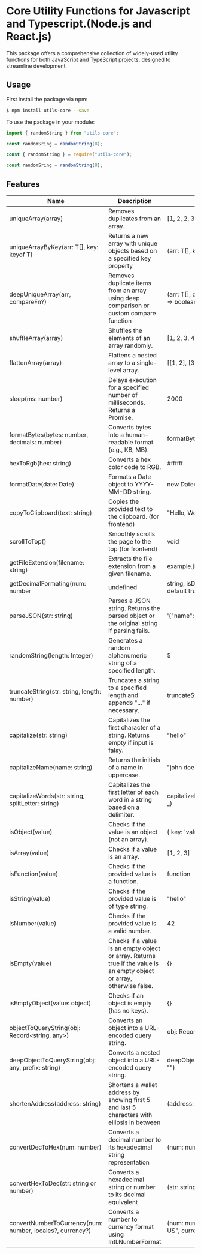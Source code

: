 # Core Utility Functions for Javascript and Typescript.(Node.js and React.js)
This package offers a comprehensive collection of widely-used utility functions for both JavaScript and TypeScript projects, designed to streamline development
  
## Usage
First install the package via npm:

```sh
$ npm install utils-core --save
```

To use the package in your module:

```js
import { randomString } from "utils-core";

const randomSring = randomString(8);
```

```js
const { randomString } = require("utils-core");

const randomSring = randomString(8);
```
  
## Features
| Name  | Description  | Ex.Input  | Ex.Output  |
| ------------- | ------------- | ------------- | ------------- |
| uniqueArray(array)  | Removes duplicates from an array.  | [1, 2, 2, 3, 4, 4, 5]  | [1, 2, 3, 4, 5]  |
| uniqueArrayByKey<T>(arr: T[], key: keyof T) | Returns a new array with unique objects based on a specified key property | <T>(arr: T[], key: keyof T) => T[] | uniqueArrayByKey([{id:1},{id:1},{id:2}], 'id') → [{id:1},{id:2}] |
| deepUniqueArray(arr, compareFn?) | Removes duplicate items from an array using deep comparison or custom compare function | <T>(arr: T[], compareFn?: (a: T, b: T) => boolean) => T[] | deepUniqueArray([{a:1}, {a:1}, {a:2}]) → [{a:1}, {a:2}] |
| shuffleArray(array)  | Shuffles the elements of an array randomly.  | [1, 2, 3, 4, 5]  | [3, 1, 5, 2, 4] |
| flattenArray(array)  | Flattens a nested array to a single-level array. | [[1, 2], [3, [4, 5]], 6]  | [1, 2, 3, 4, 5, 6]  |
| sleep(ms: number)  | Delays execution for a specified number of milliseconds. Returns a Promise.  | 2000  | Resolves after 2 seconds.  |
| formatBytes(bytes: number, decimals: number)  | Converts bytes into a human-readable format (e.g., KB, MB).  | formatBytes(5000, 2)  | "4.88 KB"  |
| hexToRgb(hex: string)  | Converts a hex color code to RGB.  | #ffffff  | { r: 255, g: 255, b: 255 }  |
| formatDate(date: Date)  | Formats a Date object to YYYY-MM-DD string.  | new Date('2023-10-05')  | '2023-10-05'  |
| copyToClipboard(text: string)  | Copies the provided text to the clipboard. (for frontend)  | "Hello, World!"  | Copied  |
| scrollToTop()  | Smoothly scrolls the page to the top (for frontend)  | void  | Scrolls to the top of the page  |
| getFileExtension(filename: string)  | Extracts the file extension from a given filename.  | example.js  | "js"  |
| getDecimalFormating(num: number | undefined | string, isDecimal: boolean - default true)  | Formats a number into a decimal string with optional decimal places.  | getDecimalFormating(1234.567, true)  | "1,234.57"  |
| parseJSON(str: string)  | Parses a JSON string. Returns the parsed object or the original string if parsing fails.  | '{"name": "John", "age": 30}'  | { name: 'John', age: 30 }  |
| randomString(length: Integer)  | Generates a random alphanumeric string of a specified length.  | 5  | "a1b2c"  |
| truncateString(str: string, length: number)  | Truncates a string to a specified length and appends "..." if necessary.  | truncateString("Hello, world!", 5)  | "Hello..."  |
| capitalize(str: string)  | Capitalizes the first character of a string. Returns empty if input is falsy.  | "hello"  | "Hello"  |
| capitalizeName(name: string)  | Returns the initials of a name in uppercase.  | "john doe"  | "JD"  |
| capitalizeWords(str: string, splitLetter: string)  | Capitalizes the first letter of each word in a string based on a delimiter.  | capitalizeName("date_available", _)  | "Date Available"  |
| isObject(value)  | Checks if the value is an object (not an array).  | { key: 'value' }  | true  |
| isArray(value)  | Checks if a value is an array.  | [1, 2, 3]  | true  |
| isFunction(value)  | Checks if the provided value is a function.  | function  | true  |
| isString(value)  | Checks if the provided value is of type string.  | "hello"  | true  |
| isNumber(value)  | Checks if the provided value is a valid number.  | 42  | true  |
| isEmpty(value)  | Checks if a value is an empty object or array. Returns true if the value is an empty object or array, otherwise false.  | {}  | true  |
| isEmptyObject(value: object)  | Checks if an object is empty (has no keys).  | {}  | true  |
| objectToQueryString(obj: Record<string, any>)  | Converts an object into a URL-encoded query string.  | obj: Record<string, any>  | string  |
| deepObjectToQueryString(obj: any, prefix: string)  | Converts a nested object into a URL-encoded query string.  | deepObjectToQueryString(obj, "")  | string  |
| shortenAddress(address: string) | Shortens a wallet address by showing first 5 and last 5 characters with ellipsis in between | (address: string | undefined) => string | shortenAddress("0x71C7656EC7ab88b098defB751B7401B5f6d8976F") → "0x71C...8976F" |
| convertDecToHex(num: number) | Converts a decimal number to its hexadecimal string representation | (num: number) => string | convertDecToHex(255) → "ff" |
| convertHexToDec(str: string or number) | Converts a hexadecimal string or number to its decimal equivalent | (str: string | number) => number | convertHexToDec("0x1a") → 26 |
| convertNumberToCurrency(num: number, locales?, currency?) | Converts a number to currency format using Intl.NumberFormat | (num: number, locales = "en-US", currency = "USD") => string | convertNumberToCurrency(1234.56) → "$1,234.56" |
